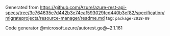 Generated from https://github.com/Azure/azure-rest-api-specs/tree/3c764635e7d442b3e74caf593029fcd440b3ef82/specification/migrateprojects/resource-manager/readme.md tag: `package-2018-09`

Code generator @microsoft.azure/autorest.go@~2.1.161

